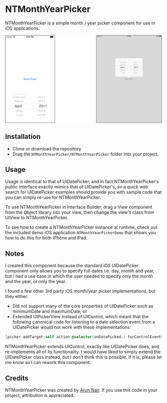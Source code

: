 # NTMonthYearPicker

NTMonthYearPicker is a simple month / year picker component for use in iOS applications.

![NTMonthYearPicker](screenshot.png)

## Installation

- Clone or download the repository
- Drag the `NTMonthYearPicker/NTMonthYearPicker` folder into your project.

## Usage

Usage is identical to that of UIDatePicker, and in fact NTMonthYearPicker's public interface exactly mimics that of UIDatePicker's, so a quick web search for UIDatePicker examples should provide you with sample code that you can simply re-use for NTMonthYearPicker.

To use NTMonthYearPicker in Interface Builder, drag a View component from the Object library into your view, then change the view's class from UIView to NTMonthYearPicker.

To see how to create a NTMonthYearPicker instance at runtime, check out the included demo iOS application `NTMonthYearPickerDemo` that shows you how to do this for both iPhone and iPad.

## Notes

I created this component because the standard iOS UIDatePicker component only allows you to specify full dates i.e. day, month and year, but I had a use case in which the user needed to specify only the month and the year, or only the year.

I found a few other 3rd party iOS month/year picker implementations, but they either:
- Did not support many of the core properties of UIDatePicker such as minimumDate and maximumDate, or
- Extended UIPickerView instead of UIControl, which meant that the following canonical code for listening to a date selection event from a UIDatePicker would not work with these implementations:

```objective-c
[picker addTarget:self action:@selector(onDatePicked:) forControlEvents:UIControlEventValueChanged];
```

NTMonthYearPicker extends UIControl, exactly like UIDatePicker does, and re-implements all of its functionality. I would have liked to simply extend the UIDatePicker class instead, but I don't think this is possible. If it is, please let me know so I can rework this component.

## Credits

NTMonthYearPicker was created by [Arun Nair](http://nairteashop.org). If you use this code in your project, attribution is appreciated.

